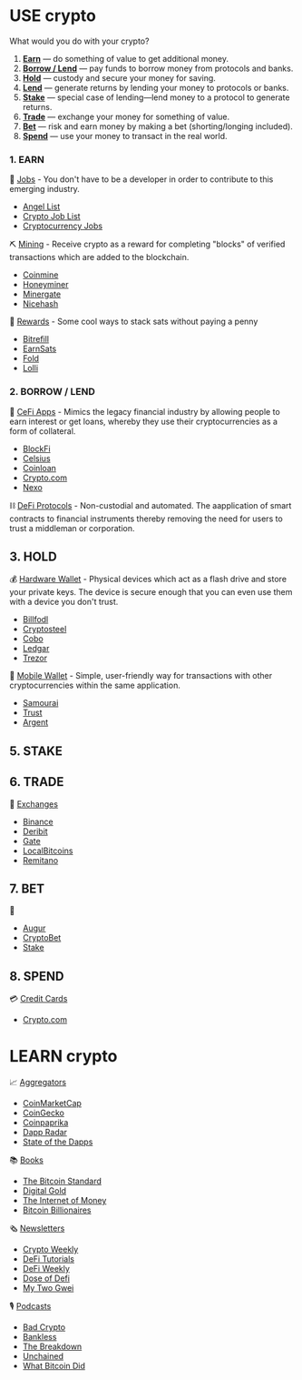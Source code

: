 # USE crypto #
 What would you do with your crypto?

1. [**Earn**](#1-earn) — do something of value to get additional money.
2. [**Borrow / Lend**](#2-borrow) — pay funds to borrow money from protocols and banks.
3. [**Hold**](#3-hold) — custody and secure your money for saving.
4. [**Lend**](#4=lend) — generate returns by lending your money to protocols or banks.
5. [**Stake**](#5-stake) — special case of lending—lend money to a protocol to generate returns.
6. [**Trade**](#6-trade) — exchange your money for something of value.
7. [**Bet**](#7-bet) — risk and earn money by making a bet (shorting/longing included).
8. [**Spend**](#8-spend) — use your money to transact in the real world.

### 1. EARN ###
💼
<ins>Jobs</ins> - You don't have to be a developer in order to contribute to this emerging industry.
- [Angel List](https://angel.co/blockchains/jobs)
- [Crypto Job List](https://cryptojobslist.com)
- [Cryptocurrency Jobs](https://cryptocurrencyjobs.co)

⛏
<ins>Mining</ins> - Receive crypto as a reward for completing "blocks" of verified transactions which are added to the blockchain.
- [Coinmine](https://coinmine.com)
- [Honeyminer](http://bit.ly/download-honeyminer)
- [Minergate](http://bit.ly/try-minergate)
- [Nicehash](http://bit.ly/try-nicehash)

🙌 
<ins>Rewards</ins> - Some cool ways to stack sats without paying a penny
- [Bitrefill](https://bit.ly/bit-refill) 
- [EarnSats](https://bit.ly/earn-sats)
- [Fold](https://bit.ly/fold-app) 
- [Lolli](https://bit.ly/get-lolli)

### 2. BORROW / LEND ###
🏦
<ins>CeFi Apps</ins> - Mimics the legacy financial industry by allowing people to earn interest or get loans, whereby they use their cryptocurrencies as a form of collateral.
- [BlockFi](http://bit.ly/blockfi)
- [Celsius](http://bit.ly/celsius-app)
- [Coinloan](http://bit.ly/try-coinloan)
- [Crypto.com](http://bit.ly/try-cryptodotcom)
- [Nexo](http://bit.ly/try-nexo)

⛓
<ins>DeFi Protocols</ins> - Non-custodial and automated. The aapplication of smart contracts to financial instruments thereby removing the need for users to trust a middleman or corporation.

## 3. HOLD ##
💰
<ins>Hardware Wallet</ins> -  Physical devices which act as a flash drive and store your private keys. The device is secure enough that you can even use them with a device you don't trust. 
- [Billfodl](http://bit.ly/try-billfodl)
- [Cryptosteel](http://bit.ly/try-cryptosteel)
- [Cobo](http://bit.ly/try-cobo-wallet)
- [Ledgar](https://www.ledgerwallet.com)
- [Trezor](https://trezor.io)

📱
<ins>Mobile Wallet</ins>  - Simple, user-friendly way for transactions with other cryptocurrencies within the same application.
- [Samourai](https://samouraiwallet.com)
- [Trust](https://trustwallet.com)
- [Argent](https://www.argent.xyz)




## 5. STAKE ##

## 6. TRADE ##

💱
<ins>Exchanges</ins>
- [Binance](http://bit.ly/binance-crypto-exchange)
- [Deribit](http://bit.ly/try-deribit)
- [Gate](http://bit.ly/gate-exchange)
- [LocalBitcoins](http://bit.ly/localbitcoinsdotcom)
- [Remitano](http://bit.ly/try-Remitano)


## 7. BET ##
🎲
- [Augur](http://bit.ly/augur-prediction)
- [CryptoBet](http://bit.ly/try-cryptobet)
- [Stake](https://stake.com/?c=f78d0a1943)



## 8. SPEND ##
💳
<ins>Credit Cards</ins>
- [Crypto.com](http://bit.ly/try-cryptodotcom)


# LEARN crypto #
📈
<ins>Aggregators</ins>
- [CoinMarketCap](https://coinmarketcap.com)	
- [CoinGecko](https://www.coingecko.com/en)
- [Coinpaprika](https://coinpaprika.com)	
- [Dapp Radar](https://dappradar.com)
- [State of the Dapps](https://www.stateofthedapps.com)


📚
<ins>Books</ins>
- [The Bitcoin Standard](https://amzn.to/2PHXdgS)
- [Digital Gold](https://amzn.to/2SSNBi7)
- [The Internet of Money](https://amzn.to/2yVMFBk)
- [Bitcoin Billionaires](https://amzn.to/317KsOQ)

🗞
<ins>Newsletters</ins>
- [Crypto Weekly](https://cryptoweekly.co)
- [DeFi Tutorials](https://defitutorials.substack.com)
- [DeFi Weekly](https://defiweekly.substack.com)
- [Dose of Defi](https://doseofdefi.substack.com) 
- [My Two Gwei](https://mytwogwei.substack.com)

🎙
<ins>Podcasts</ins>
- [Bad Crypto](https://badcryptopodcast.com)
- [Bankless](http://podcast.banklesshq.com)
- [The Breakdown](https://nlwcrypto.libsyn.com)
- [Unchained](http://unchainedpodcast.co)
- [What Bitcoin Did](https://www.whatbitcoindid.com/podcast)








